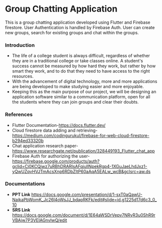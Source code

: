 # Group Chatting Application

This is a group chatting application developed using Flutter and Firebase firestore. User Authentication is handled by Firebase Auth. User can create new groups, search for existing groups and chat within the groups.

### Introduction

- The life of a college student is always difficult, regardless of whether they are in a traditional college or take classes online. A student's success cannot be measured by how hard they work, but rather by how smart they work, and to do that they need to have access to the right resources. 
- With the advancement of digital technology, more and more applications are being developed to make studying easier and more enjoyable. 
- Keeping this as the main purpose of our project, we will be designing an application software similar to a communication platform, open for all the students where they can join groups and clear their doubts.

### References

- Flutter Documentation-https://docs.flutter.dev/ 
- Cloud firestore data adding and retrieving- https://medium.com/codingurukul/firebase-for-web-cloud-firestore-b294ed33320b 
- Chat application research paper- https://www.researchgate.net/publication/328449193_Flutter_chat_app 
- Firebase Auth for authorizing the user- https://firebase.google.com/products/auth?gclid=Cj0KCQjwz7uRBhDRARIsAFqjullNpekRgp4-1XGuJaeLhdJxz1-yQwUZqvHVJTmAcsXnp6RDbZltP60aAqA5EALw_wcB&gclsrc=aw.ds

### Documentations

- <b>PPT Link</b> https://docs.google.com/presentation/d/1-sxT0aQawU-NaikaPbWomK_Jc26l4oWsJJ_bdapRKFk/edit#slide=id.g1225d17d6c3_0_10 <br>
- <b>SRS Link</b> https://docs.google.com/document/d/1E64aWSDrVepv7NRyR3u0ShR9rVBAjw7P3VEIAGnvlwQ/edit
